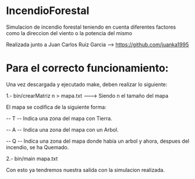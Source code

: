 # IncendioForestal
Simulacion de incendio forestal teniendo en cuenta diferentes factores como la direccion del viento o la potencia del mismo

Realizada junto a Juan Carlos Ruiz Garcia --> https://github.com/juanka1995

# Para el correcto funcionamiento:

Una vez descargada y ejecutado make, deben realizar lo siguiente:

1.- bin/crearMatriz n > mapa.txt                 ---> Siendo n el tamaño del mapa

El mapa se codifica de la siguiente forma:

-- T -- Indica una zona del mapa con Tierra.

-- A -- Indica una zona del mapa con un Arbol.

-- Q -- Indica una zona del mapa donde había un arbol y ahora, despues del incendio, se ha Quemado.



2.- bin/main mapa.txt

Con esto ya tendremos nuestra salida con la simulacion realizada.
